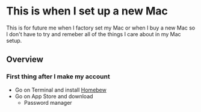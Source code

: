 # This is when I set up a new Mac

This is for future me when I factory set my Mac or when I buy a new Mac so I don't have to try and remeber all of the things I care about in my Mac setup.

## Overview

### First thing after I make my account

- Go on Terminal and install [Homebew](https://brew.sh)
- Go on App Store and download
  - Password manager
